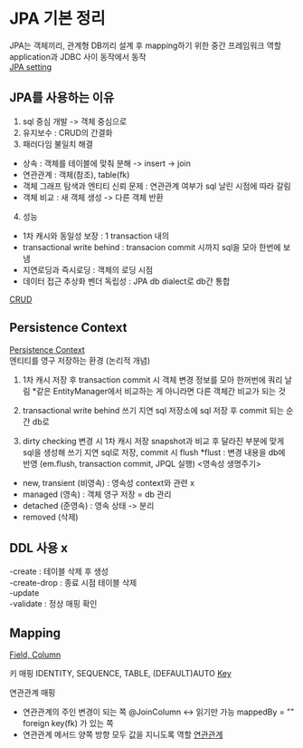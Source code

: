 # JPA 기본 정리
JPA는 객체끼리, 관계형 DB끼리 설계 후 mapping하기 위한 중간 프레임워크 역할 <br>
application과 JDBC 사이 동작에서 동작 <br>
[JPA setting](https://github.com/pcochoco/jpa_basic/blob/main/src/main/resources/META-INF/persistence.xml)

## JPA를 사용하는 이유 
1. sql 중심 개발 -> 객체 중심으로 
2. 유지보수 : CRUD의 간결화 
3. 패러다임 불일치 해결 
  - 상속 : 객체를 테이블에 맞춰 분해 -> insert -> join 
  - 연관관계 : 객체(참조), table(fk) 
  - 객체 그래프 탐색과 엔티티 신뢰 문제 : 연관관계 여부가 sql 날린 시점에 따라 갈림
  - 객체 비교 : 새 객체 생성 -> 다른 객체 반환
4. 성능
  - 1차 캐시와 동일성 보장 : 1 transaction 내의
  - transactional write behind : transacion commit 시까지 sql을 모아 한번에 보냄
  - 지연로딩과 즉시로딩 : 객체의 로딩 시점
  - 데이터 접근 추상화 벤더 독립성 : JPA db dialect로 db간 통합 


[CRUD](https://github.com/pcochoco/jpa_basic/blob/main/src/main/java/com/example/jpa_basic/CrudWithJpa.java)

## Persistence Context 
[Persistence Context](https://github.com/pcochoco/jpa_basic/blob/main/src/main/java/com/example/jpa_basic/PersistenceContextLife.java) <br>
엔티티를 영구 저장하는 환경 (논리적 개념)<br>
1. 1차 캐시 저장 후 transaction commit 시 객체 변경 정보를 모아 한꺼번에 쿼리 날림
  *같은 EntityManager에서 비교하는 게 아니라면 다른 객체간 비교가 되는 것

2. transactional write behind
     쓰기 지연 sql 저장소에 sql 저장 후 commit 되는 순간 db로
3. dirty checking
   변경 시 1차 캐시 저장 snapshot과 비교 후 달라진 부분에 맞게 sql을 생성해 쓰기 지연 sql로 저장, commit 시 flush
   *flust : 변경 내용을 db에 반영 (em.flush, transaction commit, JPQL 실행) 
<영속성 생명주기> 
- new, transient (비영속) : 영속성 context와 관련 x
- managed (영속) : 객체 영구 저장 = db 관리
- detached (준영속) : 영속 상태 -> 분리
- removed (삭제) <br>

## DDL 사용 x 
-create : 테이블 삭제 후 생성  
-create-drop : 종료 시점 테이블 삭제    
-update  
-validate : 정상 매핑 확인  

## Mapping

[Field, Column]()

키 매핑
IDENTITY, SEQUENCE, TABLE, (DEFAULT)AUTO
[Key]()

연관관계 매핑 
- 연관관계의 주인
  변경이 되는 쪽 @JoinColumn <-> 읽기만 가능 mappedBy = ""
  foreign key(fk) 가 있는 쪽
- 연관관계 메서드
  양쪽 방향 모두 값을 지니도록 역할
[연관관계]()

